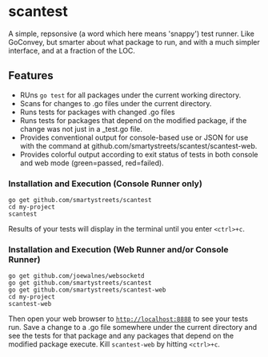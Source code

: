 # scantest

A simple, repsonsive (a word which here means 'snappy') test runner. Like GoConvey, but smarter about what package to run, and with a much simpler interface, and at a fraction of the LOC.

## Features

- RUns `go test` for all packages under the current working directory.
- Scans for changes to .go files under the current directory.
- Runs tests for packages with changed .go files
- Runs tests for packages that depend on the modified package, if the change was not just in a _test.go file.
- Provides conventional output for console-based use or JSON for use with the command at github.com/smartystreets/scantest/scantest-web.
- Provides colorful output according to exit status of tests in both console and web mode (green=passed, red=failed).

### Installation and Execution (Console Runner only)

```
go get github.com/smartystreets/scantest
cd my-project
scantest
```

Results of your tests will display in the terminal until you enter `<ctrl>+c`.

### Installation and Execution (Web Runner and/or Console Runner)

```
go get github.com/joewalnes/websocketd
go get github.com/smartystreets/scantest
go get github.com/smartystreets/scantest-web
cd my-project
scantest-web
```

Then open your web browser to [`http://localhost:8888`](http://localhost:8888) to see your tests run. Save a change to a .go file somewhere under the current directory and see the tests for that package and any packages that depend on the modified package execute. Kill `scantest-web` by hitting `<ctrl>+c`.
